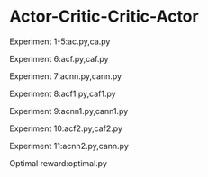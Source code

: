 # Actor-Critic-Critic-Actor

Experiment 1-5:ac.py,ca.py

Experiment 6:acf.py,caf.py

Experiment 7:acnn.py,cann.py

Experiment 8:acf1.py,caf1.py

Experiment 9:acnn1.py,cann1.py

Experiment 10:acf2.py,caf2.py

Experiment 11:acnn2.py,cann.py

Optimal reward:optimal.py
